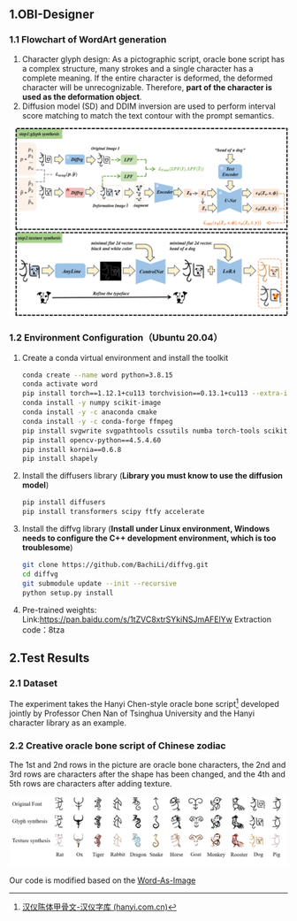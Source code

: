 ## 1.OBI-Designer

### 1.1 Flowchart of WordArt generation

1. Character glyph design: As a pictographic script, oracle bone script has a complex structure, many strokes and a single character has a complete meaning. If the entire character is deformed, the deformed character will be unrecognizable. Therefore, **part of the character is used as the deformation object**.
1. Diffusion model (SD) and DDIM inversion are used to perform interval score matching to match the text contour with the prompt semantics.

![pipline](asset/pipline.png)

### 1.2 Environment Configuration（Ubuntu 20.04）

1. Create a conda virtual environment and install the toolkit

   ```sh
   conda create --name word python=3.8.15
   conda activate word
   pip install torch==1.12.1+cu113 torchvision==0.13.1+cu113 --extra-index-url https://download.pytorch.org/whl/cu113
   conda install -y numpy scikit-image
   conda install -y -c anaconda cmake
   conda install -y -c conda-forge ffmpeg
   pip install svgwrite svgpathtools cssutils numba torch-tools scikit-fmm easydict visdom freetype-py shapely
   pip install opencv-python==4.5.4.60  
   pip install kornia==0.6.8
   pip install shapely
   ```

2. Install the diffusers library (**Library you must know to use the diffusion model**)

   ```sh
   pip install diffusers
   pip install transformers scipy ftfy accelerate
   ```

   

3. Install the diffvg library (**Install under Linux environment, Windows needs to configure the C++ development environment, which is too troublesome**)

   ```sh
   git clone https://github.com/BachiLi/diffvg.git
   cd diffvg
   git submodule update --init --recursive
   python setup.py install
   ```

4. Pre-trained weights: Link:https://pan.baidu.com/s/1tZVC8xtrSYkiNSJmAFElYw  Extraction code：8tza 

## 2.Test Results

### 2.1 Dataset

The experiment takes the Hanyi Chen-style oracle bone script[^1] developed jointly by Professor Chen Nan of Tsinghua University and the Hanyi character library as an example.

[^1]:[汉仪陈体甲骨文-汉仪字库 (hanyi.com.cn)](https://www.hanyi.com.cn/productdetail.php?id=2638)

### 2.2 Creative oracle bone script of Chinese zodiac

The 1st and 2nd rows in the picture are oracle bone characters, the 2nd and 3rd rows are characters after the shape has been changed, and the 4th and 5th rows are characters after adding texture.

![example](asset/example.png)

Our code is modified based on the [Word-As-Image](https://github.com/Shiriluz/Word-As-Image.git)

